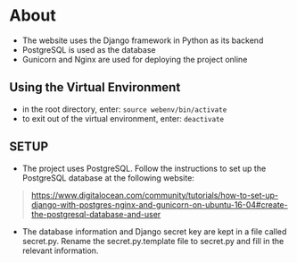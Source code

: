 # About
- The website uses the Django framework in Python as its backend
- PostgreSQL is used as the database
- Gunicorn and Nginx are used for deploying the project online

## Using the Virtual Environment
- in the root directory, enter: `source webenv/bin/activate`
- to exit out of the virtual environment, enter: `deactivate`

## SETUP
- The project uses PostgreSQL. Follow the instructions to set up the PostgreSQL database at the following website:
> https://www.digitalocean.com/community/tutorials/how-to-set-up-django-with-postgres-nginx-and-gunicorn-on-ubuntu-16-04#create-the-postgresql-database-and-user
- The database information and Django secret key are kept in a file called secret.py. Rename the secret.py.template file to secret.py and fill in the relevant information.
